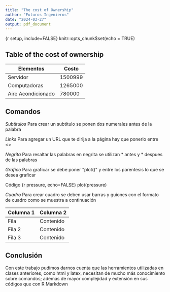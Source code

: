 ```yaml
---
title: "The cost of Ownership"
author: "Futuros Ingenieros"
date: "2024-03-27"
output: pdf_document
---
```


{r setup, include=FALSE}
knitr::opts_chunk$set(echo = TRUE)


## Table of the cost of ownership

| Elementos | Costo |
|-----------|-----------|
| Servidor    | 1500999 |
| Computadoras    | 1265000 |
| Aire Acondicionado    | 780000 |

## Comandos

*Subtitulos*
Para crear un subtitulo se ponen dos numerales antes de la palabra

*Links*
Para agregar un URL que te dirija a la página hay que ponerlo entre <> 

*Negrita*
Para resaltar las palabras en negrita se utilizan * antes y * despues de las palabras

*Gráfico*
Para graficar se debe poner "plot()" y entre los parentesis lo que se desea graficar 

Código 
{r pressure, echo=FALSE}
plot(pressure)

*Cuadro*
Para crear cuadro se deben usar barras y guiones con el formato de cuadro como se muestra a continuación

| Columna 1 | Columna 2 |
|-----------|-----------|
| Fila     | Contenido |
| Fila 2    | Contenido |
| Fila 3    | Contenido |


## Conclusión
Con este trabajo pudimos darnos cuenta que las herramientos utilizadas en  clases anteriores, como html y latex, necesitan de mucho más conocimiento sobre comandos; además de mayor complejidad y extensión en sus códigos que con R Markdown
